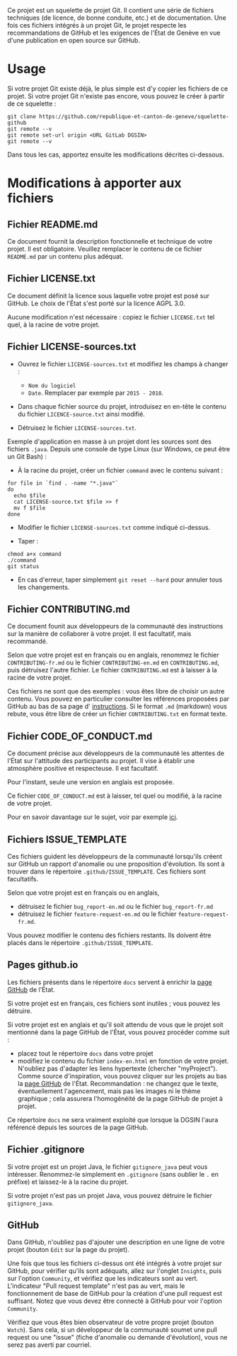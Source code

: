 Ce projet est un squelette de projet Git.
Il contient une série de fichiers techniques (de licence, de bonne conduite, etc.) et de documentation.
Une fois ces fichiers intégrés à un projet Git, le projet respecte les recommandations de GitHub et les
exigences de l'État de Genève en vue d'une publication en open source sur GitHub.

# Usage

Si votre projet Git existe déjà, le plus simple est d'y copier les fichiers de ce projet.
Si votre projet Git n'existe pas encore, vous pouvez le créer à partir de ce squelette :
```
git clone https://github.com/republique-et-canton-de-geneve/squelette-github
git remote --v
git remote set-url origin <URL GitLab DGSIN>
git remote --v
```

Dans tous les cas, apportez ensuite les modifications décrites ci-dessous.

# Modifications à apporter aux fichiers

## Fichier README.md

Ce document fournit la description fonctionnelle et technique de votre projet. Il est obligatoire.
Veuillez remplacer le contenu de ce fichier `README.md` par un contenu plus adéquat.

## Fichier LICENSE.txt

Ce document définit la licence sous laquelle votre projet est posé sur GitHub. Le choix de l'État s'est porté
sur la licence AGPL 3.0.

Aucune modification n'est nécessaire : copiez le fichier `LICENSE.txt` tel quel, à la racine de votre projet.

## Fichier LICENSE-sources.txt

- Ouvrez le fichier `LICENSE-sources.txt` et modifiez les champs à changer : 
  - `Nom du logiciel`
  - `Date`. Remplacer par exemple par `2015 - 2018`.

- Dans chaque fichier source du projet, introduisez en en-tête le contenu du fichier `LICENCE-source.txt` 
ainsi modifié.

- Détruisez le fichier `LICENSE-sources.txt`.

Exemple d'application en masse à un projet dont les sources sont des fichiers `.java`.
Depuis une console de type Linux (sur Windows, ce peut être un Git Bash) :

- À la racine du projet, créer un fichier `command` avec le contenu suivant :
```
for file in `find . -name "*.java"`
do
  echo $file
  cat LICENSE-source.txt $file >> f
  mv f $file
done
```

- Modifier le fichier `LICENSE-sources.txt` comme indiqué ci-dessus.

- Taper :
```
chmod a+x command
./command
git status
```

- En cas d'erreur, taper simplement `git reset --hard` pour annuler tous les changements.

## Fichier CONTRIBUTING.md

Ce document founit aux développeurs de la communauté des instructions sur la manière de collaborer à votre projet.
Il est facultatif, mais recommandé.

Selon que votre projet est en français ou en anglais, renommez le fichier `CONTRIBUTING-fr.md` ou le fichier
`CONTRIBUTING-en.md` en `CONTRIBUTING.md`, puis détruisez l'autre fichier. Le fichier `CONTRIBUTING.md` est à
laisser à la racine de votre projet.

Ces fichiers ne sont que des exemples : vous êtes libre de choisir un autre contenu.
Vous pouvez en particulier consulter les références proposées par GitHub au bas de sa page d'
[instructions](https://help.github.com/articles/setting-guidelines-for-repository-contributors).
Si le format `.md` (markdown) vous rebute, vous être libre de créer un fichier `CONTRIBUTING.txt` en format texte.

## Fichier CODE_OF_CONDUCT.md

Ce document précise aux développeurs de la communauté les attentes de l'État sur l'attitude des participants
au projet. Il vise à établir une atmosphère positive et respecteuse.
Il est facultatif.

Pour l'instant, seule une version en anglais est proposée.

Ce fichier `CODE_OF_CONDUCT.md` est à laisser, tel quel ou modifié, à la racine de votre projet.

Pour en savoir davantage sur le sujet, voir par exemple [ici](https://opensource.guide/code-of-conduct).

## Fichiers ISSUE_TEMPLATE

Ces fichiers guident les développeurs de la communauté lorsqu'ils créent sur GitHub un rapport
d'anomalie ou une proposition d'évolution. Ils sont à trouver dans le répertoire `.github/ISSUE_TEMPLATE`.
Ces fichiers sont facultatifs.

Selon que votre projet est en français ou en anglais,
- détruisez le fichier `bug_report-en.md` ou le fichier `bug_report-fr.md`
- détruisez le fichier `feature-request-en.md` ou le fichier `feature-request-fr.md`.

Vous pouvez modifier le contenu des fichiers restants.
Ils doivent être placés dans le répertoire `.github/ISSUE_TEMPLATE`.

## Pages github.io

Les fichiers présents dans le répertoire `docs` servent à enrichir la
[page GitHub](https://republique-et-canton-de-geneve.github.io) de l'État.

Si votre projet est en français, ces fichiers sont inutiles ; vous pouvez les détruire.

Si votre projet est en anglais et qu'il soit attendu de vous que le projet soit mentionné dans la page
GitHub de l'État, vous pouvez procéder comme suit :
- placez tout le répertoire `docs` dans votre projet
- modifiez le contenu du fichier `index-en.html` en fonction de votre projet. N'oubliez pas d'adapter
les liens hypertexte (chercher "myProject").
Comme source d'inspiration, vous pouvez cliquer sur les projets au bas la 
[page GitHub](https://republique-et-canton-de-geneve.github.io) de l'État.
Recommandation : ne changez que le texte, éventuellement l'agencement, mais pas les images ni le
thème graphique ; cela assurera l'homogénéité de la page GitHub de projet à projet.

Ce répertoire `docs` ne sera vraiment exploité que lorsque la DGSIN l'aura référencé depuis les
sources de la page GitHub.

## Fichier .gitignore

Si votre projet est un projet Java, le fichier `gitignore_java` peut vous intéresser. Renommez-le simplement
en `.gitignore` (sans oublier le `.` en préfixe) et laissez-le à la racine du projet.

Si votre projet n'est pas un projet Java, vous pouvez détruire le fichier `gitignore_java`. 


## GitHub

Dans GitHub, n'oubliez pas d'ajouter une description en une ligne de votre projet (bouton `Edit` sur la page
du projet).

Une fois que tous les fichiers ci-dessus ont été intégrés à votre projet sur GitHub, pour vérifier qu'ils sont
adéquats, allez sur l'onglet `Insights`, puis sur l'option `Community`, et vérifiez que les indicateurs sont
au vert.
L'indicateur "Pull request template" n'est pas au vert, mais le fonctionnement de base de GitHub pour la création
d'une pull request est suffisant.
Notez que vous devez être connecté à GitHub pour voir l'option `Community`.

Vérifiez que vous êtes bien observateur de votre propre projet (bouton `Watch`).
Sans cela, si un développeur de la communauté soumet une pull request ou une "issue" (fiche
d'anomalie ou demande d'évolution), vous ne serez pas averti par courriel.
